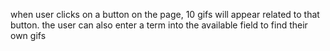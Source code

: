 when user clicks on a button on the page, 10 gifs will appear related to that button.
the user can also enter a term into the available field to find their own gifs

